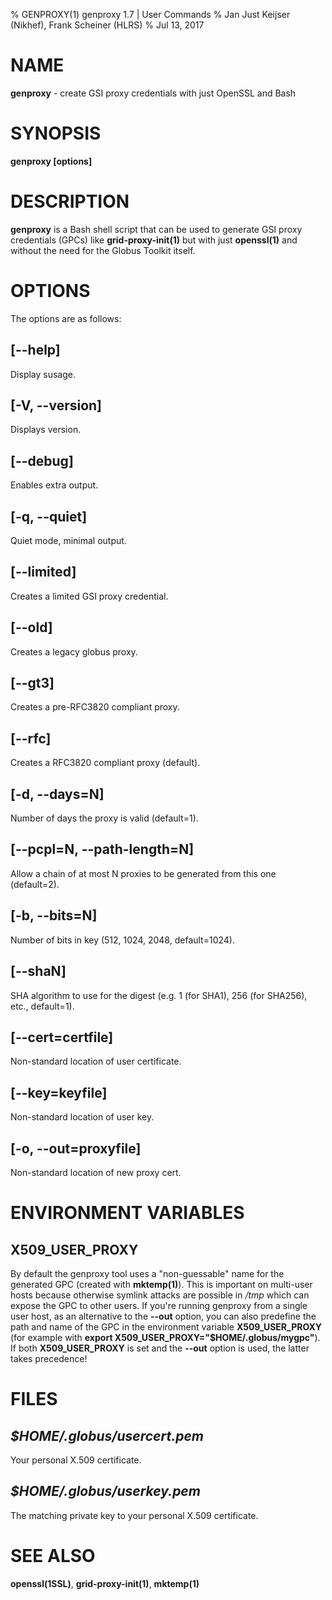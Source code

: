 % GENPROXY(1) genproxy 1.7 | User Commands
% Jan Just Keijser (Nikhef), Frank Scheiner (HLRS)
% Jul 13, 2017


# NAME #

**genproxy** - create GSI proxy credentials with just OpenSSL and Bash


# SYNOPSIS #

**genproxy [options]**


# DESCRIPTION #

**genproxy** is a Bash shell script that can be used to generate GSI proxy credentials (GPCs) like **grid-proxy-init(1)** but with just **openssl(1)** and without the need for the Globus Toolkit itself.


# OPTIONS #

The options are as follows:

## **[\--help]** ##

Display susage.


## **[-V, \--version]** ##

Displays version.


## **[\--debug]** ##

Enables extra output.


## **[-q, \--quiet]** ##

Quiet mode, minimal output.


## **[\--limited]** ##

Creates a limited GSI proxy credential.


## **[\--old]** ##

Creates a legacy globus proxy.


## **[\--gt3]** ##

Creates a pre-RFC3820 compliant proxy.


## **[\--rfc]** ##

Creates a RFC3820 compliant proxy (default).


## **[-d, \--days=N]** ##

Number of days the proxy is valid (default=1).


## **[\--pcpl=N, \--path-length=N]** ##

Allow a chain of at most N proxies to be generated from this one (default=2).


## **[-b, \--bits=N]** ##

Number of bits in key (512, 1024, 2048, default=1024).


## **[--shaN]** ##

SHA algorithm to use for the digest (e.g. 1 (for SHA1), 256 (for SHA256), etc., default=1).


## **[\--cert=certfile]** ##

Non-standard location of user certificate.


## **[\--key=keyfile]** ##

Non-standard location of user key.


## **[-o, \--out=proxyfile]** ##

Non-standard location of new proxy cert.


# ENVIRONMENT VARIABLES #

## **X509_USER_PROXY** ##

By default the genproxy tool uses a "non-guessable" name for the generated GPC (created with **mktemp(1)**). This is important on multi-user hosts because otherwise symlink attacks are possible in _/tmp_ which can expose the GPC to other users. If you're running genproxy from a single user host, as an alternative to the **--out** option, you can also predefine the path and name of the GPC in the environment variable **X509_USER_PROXY** (for example with **export X509_USER_PROXY="$HOME/.globus/mygpc"**). If both **X509_USER_PROXY** is set and the **--out** option is used, the latter takes precedence!


# FILES #

## _$HOME/.globus/usercert.pem_ ##

Your personal X.509 certificate.


## _$HOME/.globus/userkey.pem_ ##

The matching private key to your personal X.509 certificate.


# SEE ALSO #

**openssl(1SSL)**, **grid-proxy-init(1)**, **mktemp(1)**
